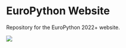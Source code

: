 # EuroPython Website

Repository for the EuroPython 2022+ website.

[<img src="https://www.datocms-assets.com/31049/1618983297-powered-by-vercel.svg">](https://vercel.com?utm_source=europython&utm_campaign=oss)
